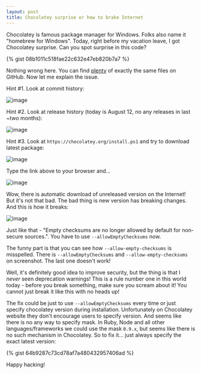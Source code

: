 ```yaml
---
layout: post
title: Chocolatey surprise or how to brake Internet
---
```


Chocolatey is famous package manager for Windows. Folks also name it "homebrew for Windows". Today, right before my vacation leave, I got Chocolatey surprise. Can you spot surprise in this code?

{% gist 08b1011c518fae22c632e47eb820b7a7 %}

Nothing wrong here. You can find [plenty](https://github.com/search?q=https%3A%2F%2Fchocolatey.org%2Finstall.ps1&ref=searchresults&type=Code&utf8=%E2%9C%93) of exactly the same files on GitHub. Now let me explain the issue.

Hint #1. Look at commit history:

![image](https://cloud.githubusercontent.com/assets/1477672/17631654/cea09a2a-6079-11e6-918a-087c37b63c94.png)

Hint #2. Look at release history (today is August 12, no any releases in last ~two months):

![image](https://cloud.githubusercontent.com/assets/1477672/17631701/00ee6fa2-607a-11e6-8da4-328cb7100700.png)

Hint #3. Look at `https://chocolatey.org/install.ps1` and try to download latest package:

![image](https://cloud.githubusercontent.com/assets/1477672/17631792/62db3326-607a-11e6-82fe-7725d78ccfcc.png)

Type the link above to your browser and...

![image](https://cloud.githubusercontent.com/assets/1477672/17631849/9497c384-607a-11e6-8c7f-cad5092a471e.png)

Wow, there is automatic download of unreleased version on the Internet! But it's not that bad. The bad thing is new version has breaking changes. And this is how it breaks:

![image](https://cloud.githubusercontent.com/assets/1477672/17632278/4b89b970-607c-11e6-9df1-bcff96a3b7a3.png)

Just like that - "Empty checksums are no longer allowed by default for non-secure sources.". You have to use `--allowEmptyChecksums` now.

The funny part is that you can see how `--allow-empty-checksums` is misspelled. There is `--allowEmptyChecksums` and `--allow-empty-checksums` on screenshot. The last one doesn't work!

Well, it's definitely good idea to improve security, but the thing is that I _never_ seen deprecation warnings! This is a rule number one in this world today - before you break something, make sure you scream about it! You cannot just break it like this with no heads up!

The fix could be just to use `--allowEmptyChecksums` every time or just specify chocolatey version during installation. Unfortunately on Chocolatey website they don't encourage users to specify version. And seems like there is no any way to specify mask. In Ruby, Node and all other languages/frameworks we could use the mask `0.9.x`, but seems like there is no such mechanism in Chocolatey. So to fix it... just always specify the exact latest version:

{% gist 64b9287c73cd78af7a480432957406ad %}

Happy hacking!
